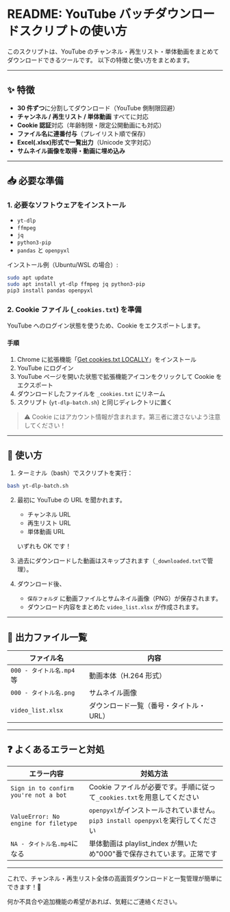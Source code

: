# README: YouTube バッチダウンロードスクリプトの使い方

このスクリプトは、YouTube のチャンネル・再生リスト・単体動画をまとめてダウンロードできるツールです。
以下の特徴と使い方をまとめます。

---

## ✨ 特徴

- **30 件ずつ**に分割してダウンロード（YouTube 側制限回避）
- **チャンネル / 再生リスト / 単体動画** すべてに対応
- **Cookie 認証**対応（年齢制限・限定公開動画にも対応）
- **ファイル名に連番付与**（プレイリスト順で保存）
- **Excel(.xlsx)形式で一覧出力**（Unicode 文字対応）
- **サムネイル画像を取得・動画に埋め込み**

---

## 📥 必要な準備

### 1. 必要なソフトウェアをインストール

- `yt-dlp`
- `ffmpeg`
- `jq`
- `python3-pip`
- `pandas` と `openpyxl`

インストール例（Ubuntu/WSL の場合）:

```bash
sudo apt update
sudo apt install yt-dlp ffmpeg jq python3-pip
pip3 install pandas openpyxl
```

### 2. Cookie ファイル (`_cookies.txt`) を準備

YouTube へのログイン状態を使うため、Cookie をエクスポートします。

#### 手順

1. Chrome に拡張機能「[Get cookies.txt LOCALLY](https://chromewebstore.google.com/detail/get-cookiestxt-locally/cclelndahbckbenkjhflpdbgdldlbecc)」をインストール
2. YouTube にログイン
3. YouTube ページを開いた状態で拡張機能アイコンをクリックして Cookie をエクスポート
4. ダウンロードしたファイルを `_cookies.txt` にリネーム
5. スクリプト (`yt-dlp-batch.sh`) と同じディレクトリに置く

> ⚠️ Cookie にはアカウント情報が含まれます。第三者に渡さないよう注意してください！

---

## 🚀 使い方

1. ターミナル（bash）でスクリプトを実行：

```bash
bash yt-dlp-batch.sh
```

2. 最初に YouTube の URL を聞かれます。

   - チャンネル URL
   - 再生リスト URL
   - 単体動画 URL

   いずれも OK です！

3. 過去にダウンロードした動画はスキップされます（`_downloaded.txt`で管理）。

4. ダウンロード後、
   - `保存フォルダ` に動画ファイルとサムネイル画像（PNG）が保存されます。
   - ダウンロード内容をまとめた `video_list.xlsx` が作成されます。

---

## 📂 出力ファイル一覧

| ファイル名                | 内容                                    |
| ------------------------- | --------------------------------------- |
| `000 - タイトル名.mp4` 等 | 動画本体（H.264 形式）                  |
| `000 - タイトル名.png`    | サムネイル画像                          |
| `video_list.xlsx`         | ダウンロード一覧（番号・タイトル・URL） |

---

## ❓ よくあるエラーと対処

| エラー内容                            | 対処方法                                                                          |
| ------------------------------------- | --------------------------------------------------------------------------------- |
| `Sign in to confirm you're not a bot` | Cookie ファイルが必要です。手順に従って`_cookies.txt`を用意してください           |
| `ValueError: No engine for filetype`  | `openpyxl`がインストールされていません。`pip3 install openpyxl`を実行してください |
| `NA - タイトル名.mp4`になる           | 単体動画は playlist_index が無いため"000"番で保存されています。正常です           |

---

これで、チャンネル・再生リスト全体の高画質ダウンロードと一覧管理が簡単にできます！🎉

何か不具合や追加機能の希望があれば、気軽にご連絡ください。
